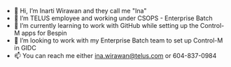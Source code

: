 - 👋 Hi, I’m Inarti Wirawan and they call me "Ina"
- 👀 I’m TELUS employee and working under CSOPS - Enterprise Batch
- 🌱 I’m currently learning to work with GitHub while setting up the Control-M apps for Bespin
- 💞️ I’m looking to work with my Enterprise Batch team to set up Control-M in GIDC
- 📫 You can reach me either ina.wirawan@telus.com or 604-837-0984

<!---
InaWirawan/InaWirawan is a ✨ special ✨ repository because its `README.md` (this file) appears on your GitHub profile.
You can click the Preview link to take a look at your changes.
--->
